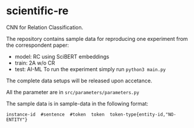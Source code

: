 # scientific-re
CNN for Relation Classification.

The repository contains sample data for reproducing one experiment from the correspondent paper:
  - model: RC using SciBERT embeddings
  - train: 2A w/o CR
  - test: AI-ML
To run the experiment simply run ``python3 main.py``

The complete data setups will be released upon accetance.

All the parameter are in ``src/parameters/parameters.py``

The sample data is in sample-data in the following format:

``instance-id  #sentence  #token  token  token-type{entity-id,"NO-ENTITY"}``
